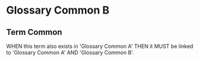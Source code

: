 # Glossary Common B

## Term Common

WHEN this term also exists in 'Glossary Common A' THEN it MUST be linked to
'Glossary Common A' AND 'Glossary Common B'.
